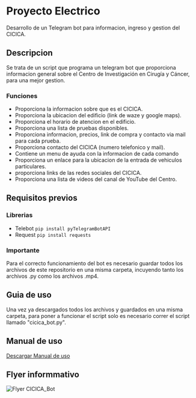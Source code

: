 # Proyecto Electrico
Desarrollo de un Telegram bot para informacion, ingreso y gestion del CICICA.
## Descripcion
Se trata de un script que programa un telegram bot que proporciona informacion general sobre el Centro de Investigación en Cirugía y Cáncer, para una mejor gestion.
### Funciones
* Proporciona la informacion sobre que es el CICICA.
* Proporciona la ubicacion del edificio (link de waze y google maps).
* Proporciona el horario de atencion en el edificio.
* Proporciona una lista de pruebas disponibles.
* Proporciona informacion, precios, link de compra y contacto via mail para cada prueba.
* Proporciona contacto del CICICA (numero telefonico y mail).
* Contiene un menu de ayuda con la informacion de cada comando
* Proporciona un enlace para la ubicacion de la entrada de vehiculos particulares.
* proporciona links de las redes sociales del CICICA.
* Proporciona una lista de videos del canal de YouTube del Centro.
## Requisitos previos
### Librerias
* Telebot `pip install pyTelegramBotAPI`
* Request `pip install requests`
### Importante
Para el correcto funcionamiento del bot es necesario guardar todos los archivos de este repositorio en una misma carpeta, incuyendo tanto los archivos .py como los archivos .mp4.
## Guia de uso
Una vez ya descargados todos los archivos y guardados en una misma carpeta, para poner a funcionar el script solo es necesario correr el script llamado "cicica_bot.py".
## Manual de uso
[Descargar Manual de uso](https://www.ejemplo.com)
## Flyer informmativo
![Flyer CICICA_Bot ](https://www.ejemplo.com)



